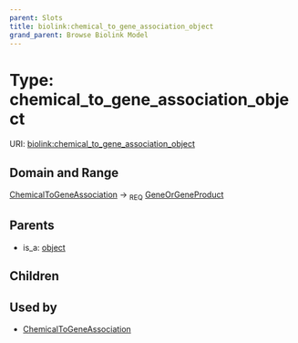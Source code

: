 ```yaml
---
parent: Slots
title: biolink:chemical_to_gene_association_object
grand_parent: Browse Biolink Model
---
```


# Type: chemical_to_gene_association_object




URI: [biolink:chemical_to_gene_association_object](https://w3id.org/biolink/vocab/chemical_to_gene_association_object)

## Domain and Range

[ChemicalToGeneAssociation](ChemicalToGeneAssociation.md) ->  <sub>REQ</sub> [GeneOrGeneProduct](GeneOrGeneProduct.md)

## Parents

 *  is_a: [object](object.md)

## Children


## Used by

 * [ChemicalToGeneAssociation](ChemicalToGeneAssociation.md)
